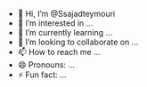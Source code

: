 - 👋 Hi, I’m @Ssajadteymouri
- 👀 I’m interested in ...
- 🌱 I’m currently learning ...
- 💞️ I’m looking to collaborate on ...
- 📫 How to reach me ...
- 😄 Pronouns: ...
- ⚡ Fun fact: ...

<!---
Ssajadteymouri/Ssajadteymouri is a ✨ special ✨ repository because its `README.md` (this file) appears on your GitHub profile.
You can click the Preview link to take a look at your changes.
--->
